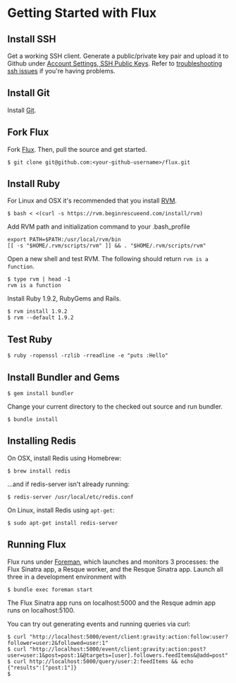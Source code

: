 Getting Started with Flux
=========================

Install SSH
-----------

Get a working SSH client. Generate a public/private key pair and upload it to 
Github under [Account Settings, SSH Public Keys](https://github.com/account). 
Refer to [troubleshooting ssh issues](http://help.github.com/troubleshooting-ssh/) 
if you're having problems.

Install Git
-----------

Install [Git](http://git-scm.com/download).

Fork Flux
------------

Fork [Flux](https://github.com/artsy/flux "Flux"). Then, pull the source and get started.

    $ git clone git@github.com:<your-github-username>/flux.git

Install Ruby
------------

For Linux and OSX it's recommended that you install [RVM](http://rvm.beginrescueend.com/).

    $ bash < <(curl -s https://rvm.beginrescueend.com/install/rvm)

Add RVM path and initialization command to your .bash_profile

    export PATH=$PATH:/usr/local/rvm/bin
    [[ -s "$HOME/.rvm/scripts/rvm" ]] && . "$HOME/.rvm/scripts/rvm"

Open a new shell and test RVM. The following should return `rvm is a function`.

    $ type rvm | head -1
    rvm is a function

Install Ruby 1.9.2, RubyGems and Rails.

    $ rvm install 1.9.2
    $ rvm --default 1.9.2

Test Ruby
---------

    $ ruby -ropenssl -rzlib -rreadline -e "puts :Hello"

Install Bundler and Gems
------------------------

    $ gem install bundler

Change your current directory to the checked out source and run bundler.

    $ bundle install

Installing Redis
----------------

On OSX, install Redis using Homebrew:

    $ brew install redis

...and if redis-server isn't already running:

    $ redis-server /usr/local/etc/redis.conf

On Linux, install Redis using `apt-get`:

    $ sudo apt-get install redis-server

Running Flux
------------

Flux runs under [Foreman](http://ddollar.github.com/foreman/), which
launches and monitors 3 processes: the Flux Sinatra app, a Resque
worker, and the Resque Sinatra app. Launch all three in a development
environment with

    $ bundle exec foreman start

The Flux Sinatra app runs on localhost:5000 and the Resque admin app
runs on localhost:5100.

You can try out generating events and running queries via curl:

    $ curl "http://localhost:5000/event/client:gravity:action:follow:user?follower=user:2&followed=user:1"
    $ curl "http://localhost:5000/event/client:gravity:action:post?user=user:1&post=post:1&@targets=[user].followers.feedItems&@add=post"
    $ curl http://localhost:5000/query/user:2:feedItems && echo
    {"results":["post:1"]}
    $